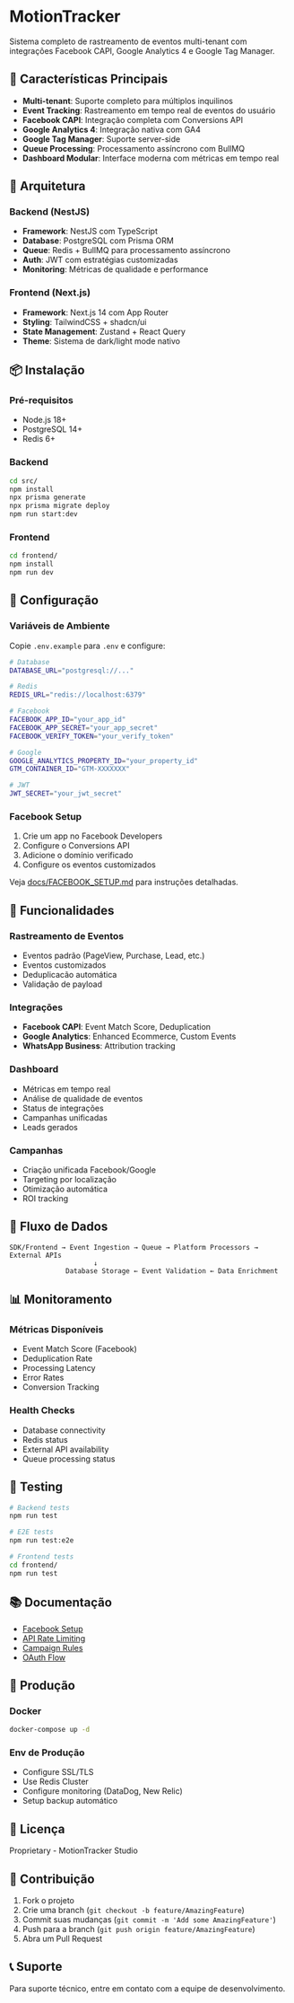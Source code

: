 # MotionTracker

Sistema completo de rastreamento de eventos multi-tenant com integrações Facebook CAPI, Google Analytics 4 e Google Tag Manager.

## 🚀 Características Principais

- **Multi-tenant**: Suporte completo para múltiplos inquilinos
- **Event Tracking**: Rastreamento em tempo real de eventos do usuário
- **Facebook CAPI**: Integração completa com Conversions API
- **Google Analytics 4**: Integração nativa com GA4
- **Google Tag Manager**: Suporte server-side
- **Queue Processing**: Processamento assíncrono com BullMQ
- **Dashboard Modular**: Interface moderna com métricas em tempo real

## 🏧 Arquitetura

### Backend (NestJS)
- **Framework**: NestJS com TypeScript
- **Database**: PostgreSQL com Prisma ORM
- **Queue**: Redis + BullMQ para processamento assíncrono
- **Auth**: JWT com estratégias customizadas
- **Monitoring**: Métricas de qualidade e performance

### Frontend (Next.js)
- **Framework**: Next.js 14 com App Router
- **Styling**: TailwindCSS + shadcn/ui
- **State Management**: Zustand + React Query
- **Theme**: Sistema de dark/light mode nativo

## 📦 Instalação

### Pré-requisitos
- Node.js 18+
- PostgreSQL 14+
- Redis 6+

### Backend
```bash
cd src/
npm install
npx prisma generate
npx prisma migrate deploy
npm run start:dev
```

### Frontend
```bash
cd frontend/
npm install
npm run dev
```

## 🔧 Configuração

### Variáveis de Ambiente

Copie `.env.example` para `.env` e configure:

```bash
# Database
DATABASE_URL="postgresql://..."

# Redis
REDIS_URL="redis://localhost:6379"

# Facebook
FACEBOOK_APP_ID="your_app_id"
FACEBOOK_APP_SECRET="your_app_secret"
FACEBOOK_VERIFY_TOKEN="your_verify_token"

# Google
GOOGLE_ANALYTICS_PROPERTY_ID="your_property_id"
GTM_CONTAINER_ID="GTM-XXXXXXX"

# JWT
JWT_SECRET="your_jwt_secret"
```

### Facebook Setup

1. Crie um app no Facebook Developers
2. Configure o Conversions API
3. Adicione o domínio verificado
4. Configure os eventos customizados

Veja [docs/FACEBOOK_SETUP.md](docs/FACEBOOK_SETUP.md) para instruções detalhadas.

## 🎯 Funcionalidades

### Rastreamento de Eventos
- Eventos padrão (PageView, Purchase, Lead, etc.)
- Eventos customizados
- Deduplicacão automática
- Validação de payload

### Integrações
- **Facebook CAPI**: Event Match Score, Deduplication
- **Google Analytics**: Enhanced Ecommerce, Custom Events
- **WhatsApp Business**: Attribution tracking

### Dashboard
- Métricas em tempo real
- Análise de qualidade de eventos
- Status de integrações
- Campanhas unificadas
- Leads gerados

### Campanhas
- Criação unificada Facebook/Google
- Targeting por localização
- Otimização automática
- ROI tracking

## 🔄 Fluxo de Dados

```
SDK/Frontend → Event Ingestion → Queue → Platform Processors → External APIs
                     ↓
              Database Storage ← Event Validation ← Data Enrichment
```

## 📊 Monitoramento

### Métricas Disponíveis
- Event Match Score (Facebook)
- Deduplication Rate
- Processing Latency
- Error Rates
- Conversion Tracking

### Health Checks
- Database connectivity
- Redis status
- External API availability
- Queue processing status

## 🧪 Testing

```bash
# Backend tests
npm run test

# E2E tests
npm run test:e2e

# Frontend tests
cd frontend/
npm run test
```

## 📚 Documentação

- [Facebook Setup](docs/FACEBOOK_SETUP.md)
- [API Rate Limiting](docs/facebook-api-rate-limiting.md)
- [Campaign Rules](docs/facebook-campaign-rules.md)
- [OAuth Flow](docs/facebook-ads-oauth.md)

## 🚀 Produção

### Docker
```bash
docker-compose up -d
```

### Env de Produção
- Configure SSL/TLS
- Use Redis Cluster
- Configure monitoring (DataDog, New Relic)
- Setup backup automático

## 📝 Licença

Proprietary - MotionTracker Studio

## 🤝 Contribuição

1. Fork o projeto
2. Crie uma branch (`git checkout -b feature/AmazingFeature`)
3. Commit suas mudanças (`git commit -m 'Add some AmazingFeature'`)
4. Push para a branch (`git push origin feature/AmazingFeature`)
5. Abra um Pull Request

## 📞 Suporte

Para suporte técnico, entre em contato com a equipe de desenvolvimento.